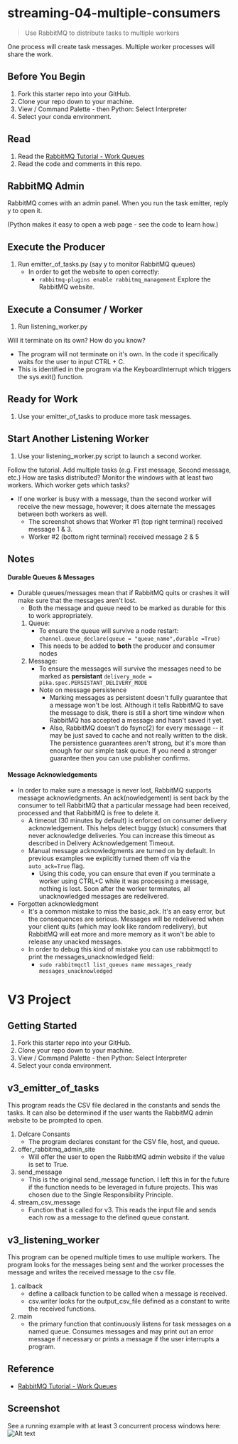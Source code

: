 # streaming-04-multiple-consumers

> Use RabbitMQ to distribute tasks to multiple workers

One process will create task messages. Multiple worker processes will share the work. 


## Before You Begin

1. Fork this starter repo into your GitHub.
1. Clone your repo down to your machine.
1. View / Command Palette - then Python: Select Interpreter
1. Select your conda environment. 

## Read

1. Read the [RabbitMQ Tutorial - Work Queues](https://www.rvabbitmq.com/tutorials/tutorial-two-python.html)
1. Read the code and comments in this repo.

## RabbitMQ Admin 

RabbitMQ comes with an admin panel. When you run the task emitter, reply y to open it. 

(Python makes it easy to open a web page - see the code to learn how.)

## Execute the Producer

1. Run emitter_of_tasks.py (say y to monitor RabbitMQ queues)
    - In order to get the website to open correctly:
        - `rabbitmq-plugins enable rabbitmq_management`
Explore the RabbitMQ website.


## Execute a Consumer / Worker

1. Run listening_worker.py

Will it terminate on its own? How do you know? 
- The program will not terminate on it's own. In the code it specifically waits for the user to input CTRL + C.
- This is identified in the program via the KeyboardInterrupt which triggers the sys.exit() function.

## Ready for Work

1. Use your emitter_of_tasks to produce more task messages.

## Start Another Listening Worker 

1. Use your listening_worker.py script to launch a second worker. 

Follow the tutorial. 
Add multiple tasks (e.g. First message, Second message, etc.)
How are tasks distributed? 
Monitor the windows with at least two workers. 
Which worker gets which tasks?
- If one worker is busy with a message, than the second worker will receive the new message, however; it does alternate the messages between both workers as well. 
    - The screenshot shows that Worker #1 (top right terminal) received message 1 & 3.
    - Worker #2 (bottom right terminal) received message 2 & 5

## Notes
#### Durable Queues & Messages
- Durable queues/messages mean that if RabbitMQ quits or crashes it will make sure that the messages aren't lost.
    - Both the message and queue need to be marked as durable for this to work appropriately.
    1. Queue:
        - To ensure the queue will survive a node restart:
        `channel.queue_declare(queue = "queue_name",durable =True)`
        - This needs to be added to **both** the producer and consumer nodes
    1. Message:
        - To ensure the messages will survive the messages need to be marked as **persistant**
        `delivery_mode = pika.spec.PERSISTANT_DELIVERY_MODE`
        - Note on message persistence
            - Marking messages as persistent doesn't fully guarantee that a message won't be lost. Although it tells RabbitMQ to save the message to disk, there is still a short time window when RabbitMQ has accepted a message and hasn't saved it yet. 
            - Also, RabbitMQ doesn't do fsync(2) for every message -- it may be just saved to cache and not really written to the disk. The persistence guarantees aren't strong, but it's more than enough for our simple task queue. If you need a stronger guarantee then you can use publisher confirms.

#### Message Acknowledgements
- In order to make sure a message is never lost, RabbitMQ supports message acknowledgments. An ack(nowledgement) is sent back by the consumer to tell RabbitMQ that a particular message had been received, processed and that RabbitMQ is free to delete it.
    - A timeout (30 minutes by default) is enforced on consumer delivery acknowledgement. This helps detect buggy (stuck) consumers that never acknowledge deliveries. You can increase this timeout as described in Delivery Acknowledgement Timeout.
    - Manual message acknowledgments are turned on by default. In previous examples we explicitly turned them off via the `auto_ack=True` flag. 
        - Using this code, you can ensure that even if you terminate a worker using CTRL+C while it was processing a message, nothing is lost. Soon after the worker terminates, all unacknowledged messages are redelivered.
- Forgotten acknowledgment
    - It's a common mistake to miss the basic_ack. It's an easy error, but the consequences are serious. Messages will be redelivered when your client quits (which may look like random redelivery), but RabbitMQ will eat more and more memory as it won't be able to release any unacked messages.
    - In order to debug this kind of mistake you can use rabbitmqctl to print the messages_unacknowledged field:
        - `sudo rabbitmqctl list_queues name messages_ready messages_unacknowledged`

# V3 Project

## Getting Started

1. Fork this starter repo into your GitHub.
1. Clone your repo down to your machine.
1. View / Command Palette - then Python: Select Interpreter
1. Select your conda environment. 

## v3_emitter_of_tasks

This program reads the CSV file declared in the constants and sends the tasks. It can also be determined if the user wants the RabbitMQ admin website to be prompted to open. 

1. Delcare Consants
    - The program declares constant for the CSV file, host, and queue. 
1. offer_rabbitmq_admin_site
    - Will offer the user to open the RabbitMQ admin website if the value is set to True.
1. send_message
    - This is the original send_message function. I left this in for the future if the function needs to be leveraged in future projects. This was chosen due to the Single Responsibility Principle.
1. stream_csv_message
    - Function that is called for v3. This reads the input file and sends each row as a message to the defined queue constant.


## v3_listening_worker

This program can be opened multiple times to use multiple workers. The program looks for the messages being sent and the worker processes the message and writes the received message to the csv file. 

1. callback
    - define a callback function to be called when a message is received. 
    - csv.writer looks for the output_csv_file defined as a constant to write the received functions. 
1. main
    - the primary function that continuously listens for task messages on a named queue. Consumes messages and may print out an error message if necessary or prints a message if the user interrupts a program.

## Reference

- [RabbitMQ Tutorial - Work Queues](https://www.rabbitmq.com/tutorials/tutorial-two-python.html)


## Screenshot

See a running example with at least 3 concurrent process windows here:
![Alt text](Screenshots/Multiple-Terminals-v3.png)